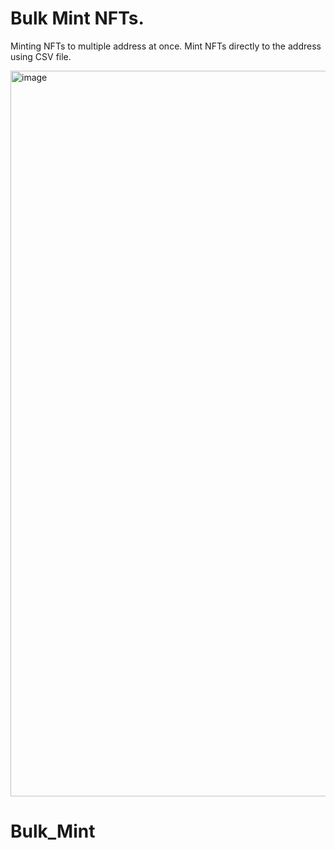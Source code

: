# Bulk Mint NFTs.

Minting NFTs to multiple address at once.
Mint NFTs directly to the address using CSV file.

<img width="1161" alt="image" src="https://user-images.githubusercontent.com/90379168/185702736-589c77ac-8d7f-4a31-9f90-c24eae60d02d.png">

# Bulk_Mint
